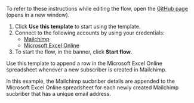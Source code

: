 To refer to these instructions while editing the flow, open the [GitHub page](https://github.com/ot4i/app-connect-templates/tree/main/resources/markdown/Append%20a%20row%20in%20the%20Microsoft%20Excel%20Online%20spreadsheet%20when%20a%20new%20subscriber%20is%20created%20in%20Mailchimp_instructions.md) (opens in a new window).

1. Click **Use this template** to start using the template.
2. Connect to the following accounts by using your credentials:
   - [Mailchimp](https://ibm.biz/acmailchimp)
   - [Microsoft Excel Online](https://ibm.biz/acmsexcel)
3. To start the flow, in the banner, click **Start flow**.


Use this template to append a row in the Microsoft Excel Online spreadsheet whenever a new subscriber is created in Mailchimp. 

In this example, the Mailchimp sucbriber details are appended to the Microsoft Excel Online spreadsheet for each newly created Mailchimp sucbriber that has a unique email address.






